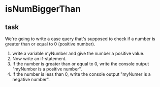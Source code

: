 # isNumBiggerThan

## task
We're going to write a case query that's supposed to check if a number is greater than or equal to 0 (positive number).
1. write a variable myNumber and give the number a positive value.
2. Now write an if-statement.
3. If the number is greater than or equal to 0, write the console output "myNumber is a positive number".
4. If the number is less than 0, write the console output "myNumer is a negative number".